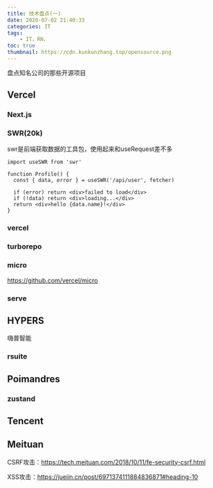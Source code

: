 ```yaml
---
title: 技术盘点(一)
date: 2020-07-02 21:40:33
categories: IT
tags:
    - IT，RN，
toc: true
thumbnail: https://cdn.kunkunzhang.top/opensource.png
---
```


盘点知名公司的那些开源项目　　

<!--more-->

## Vercel



### Next.js



### SWR(20k)

swr是前端获取数据的工具包，使用起来和useRequest差不多

```react
import useSWR from 'swr'

function Profile() {
  const { data, error } = useSWR('/api/user', fetcher)

  if (error) return <div>failed to load</div>
  if (!data) return <div>loading...</div>
  return <div>hello {data.name}!</div>
}
```



### vercel



### turborepo



### micro

https://github.com/vercel/micro



### serve





## HYPERS

嗨普智能

### rsuite



## Poimandres

### zustand





## Tencent



## Meituan

CSRF攻击：https://tech.meituan.com/2018/10/11/fe-security-csrf.html

XSS攻击：https://juejin.cn/post/6971374111884836871#heading-10
